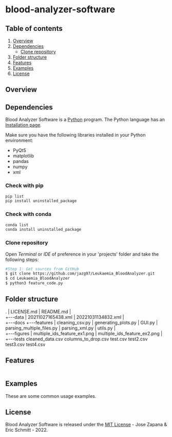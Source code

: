 # blood-analyzer-software

## Table of contents

1. [Overview](#overview)
2. [Dependencies](#dependencies)
	- [Clone repository](#get-repository)
3. [Folder structure](#folder-structure)
4. [Features](#features)
5. [Examples](#examples)
6. [License](#license)

## Overview

## Dependencies

Blood Analyzer Software is a [Python](https:///www.python.org) program. The Python language has an [Installation page](https://www.python.org/downloads/).

Make sure you have the following libraries installed in your Python environment:

- PyQt5
- matplotlib 
- pandas 
- numpy 
- xml 

### Check with pip

```bash
pip list
pip install uninstalled_package

```

### Check with conda

```bash
conda list
conda install uninstalled_package
```

### Clone repository

Open _Terminal_ or _IDE_ of preference in your 'projects' folder and take the following steps:

```bash
#Step 1: Get sources from GitHub
$ git clone https://github.com/jazg97/Leukaemia_BloodAnalyzer.git
$ cd Leukaemia_BloodAnalyzer
$ python3 feature_code.py
```

## Folder structure

      
.
|   LICENSE.md
|   README.md
|   
+---data
|       20211027165438.xml
|       20221031134832.xml
|       
+---docs
+---features
|       cleaning_csv.py
|       generating_plots.py
|       GUI.py
|       parsing_multiple_files.py
|       parsing_xml.py
|       utils.py
|       
+---figures
|       multiple_ids_feature_ex1.png
|       multiple_ids_feature_ex2.png
|       
+---tests
        cleaned_data.csv
        columns_to_drop.csv
        test.csv
        test2.csv
        test3.csv
        test4.csv
        
        
## Features



```py

```

## Examples

These are some common usage examples.

## License

Blood Analyzer Software is released under the [MIT License](http://www.opensource.org/licenses/MIT) - Jose Zapana & Eric Schmitt - 2022.

